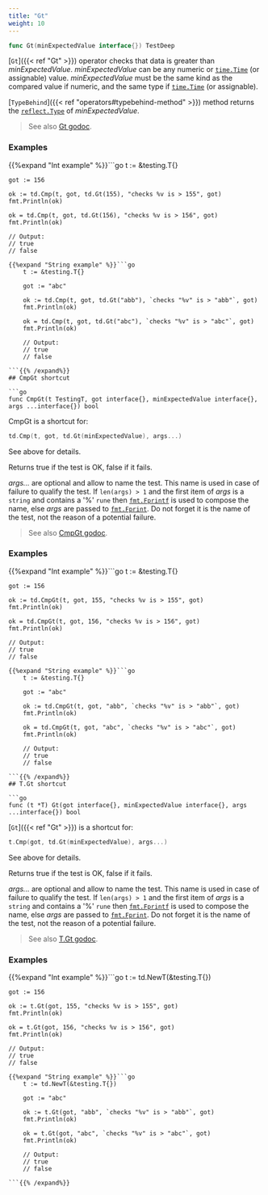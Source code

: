 ```yaml
---
title: "Gt"
weight: 10
---
```


```go
func Gt(minExpectedValue interface{}) TestDeep
```

[`Gt`]({{< ref "Gt" >}}) operator checks that data is greater than
*minExpectedValue*. *minExpectedValue* can be any numeric or
[`time.Time`](https://golang.org/pkg/time/#Time) (or assignable) value. *minExpectedValue* must be the
same kind as the compared value if numeric, and the same type if
[`time.Time`](https://golang.org/pkg/time/#Time) (or assignable).

[`TypeBehind`]({{< ref "operators#typebehind-method" >}}) method returns the [`reflect.Type`](https://golang.org/pkg/reflect/#Type) of *minExpectedValue*.


> See also [<i class='fas fa-book'></i> Gt godoc](https://godoc.org/github.com/maxatome/go-testdeep/td#Gt).

### Examples

{{%expand "Int example" %}}```go
	t := &testing.T{}

	got := 156

	ok := td.Cmp(t, got, td.Gt(155), "checks %v is > 155", got)
	fmt.Println(ok)

	ok = td.Cmp(t, got, td.Gt(156), "checks %v is > 156", got)
	fmt.Println(ok)

	// Output:
	// true
	// false

```{{% /expand%}}
{{%expand "String example" %}}```go
	t := &testing.T{}

	got := "abc"

	ok := td.Cmp(t, got, td.Gt("abb"), `checks "%v" is > "abb"`, got)
	fmt.Println(ok)

	ok = td.Cmp(t, got, td.Gt("abc"), `checks "%v" is > "abc"`, got)
	fmt.Println(ok)

	// Output:
	// true
	// false

```{{% /expand%}}
## CmpGt shortcut

```go
func CmpGt(t TestingT, got interface{}, minExpectedValue interface{}, args ...interface{}) bool
```

CmpGt is a shortcut for:

```go
td.Cmp(t, got, td.Gt(minExpectedValue), args...)
```

See above for details.

Returns true if the test is OK, false if it fails.

*args...* are optional and allow to name the test. This name is
used in case of failure to qualify the test. If `len(args) > 1` and
the first item of *args* is a `string` and contains a '%' `rune` then
[`fmt.Fprintf`](https://golang.org/pkg/fmt/#Fprintf) is used to compose the name, else *args* are passed to
[`fmt.Fprint`](https://golang.org/pkg/fmt/#Fprint). Do not forget it is the name of the test, not the
reason of a potential failure.


> See also [<i class='fas fa-book'></i> CmpGt godoc](https://godoc.org/github.com/maxatome/go-testdeep/td#CmpGt).

### Examples

{{%expand "Int example" %}}```go
	t := &testing.T{}

	got := 156

	ok := td.CmpGt(t, got, 155, "checks %v is > 155", got)
	fmt.Println(ok)

	ok = td.CmpGt(t, got, 156, "checks %v is > 156", got)
	fmt.Println(ok)

	// Output:
	// true
	// false

```{{% /expand%}}
{{%expand "String example" %}}```go
	t := &testing.T{}

	got := "abc"

	ok := td.CmpGt(t, got, "abb", `checks "%v" is > "abb"`, got)
	fmt.Println(ok)

	ok = td.CmpGt(t, got, "abc", `checks "%v" is > "abc"`, got)
	fmt.Println(ok)

	// Output:
	// true
	// false

```{{% /expand%}}
## T.Gt shortcut

```go
func (t *T) Gt(got interface{}, minExpectedValue interface{}, args ...interface{}) bool
```

[`Gt`]({{< ref "Gt" >}}) is a shortcut for:

```go
t.Cmp(got, td.Gt(minExpectedValue), args...)
```

See above for details.

Returns true if the test is OK, false if it fails.

*args...* are optional and allow to name the test. This name is
used in case of failure to qualify the test. If `len(args) > 1` and
the first item of *args* is a `string` and contains a '%' `rune` then
[`fmt.Fprintf`](https://golang.org/pkg/fmt/#Fprintf) is used to compose the name, else *args* are passed to
[`fmt.Fprint`](https://golang.org/pkg/fmt/#Fprint). Do not forget it is the name of the test, not the
reason of a potential failure.


> See also [<i class='fas fa-book'></i> T.Gt godoc](https://godoc.org/github.com/maxatome/go-testdeep/td#T.Gt).

### Examples

{{%expand "Int example" %}}```go
	t := td.NewT(&testing.T{})

	got := 156

	ok := t.Gt(got, 155, "checks %v is > 155", got)
	fmt.Println(ok)

	ok = t.Gt(got, 156, "checks %v is > 156", got)
	fmt.Println(ok)

	// Output:
	// true
	// false

```{{% /expand%}}
{{%expand "String example" %}}```go
	t := td.NewT(&testing.T{})

	got := "abc"

	ok := t.Gt(got, "abb", `checks "%v" is > "abb"`, got)
	fmt.Println(ok)

	ok = t.Gt(got, "abc", `checks "%v" is > "abc"`, got)
	fmt.Println(ok)

	// Output:
	// true
	// false

```{{% /expand%}}
